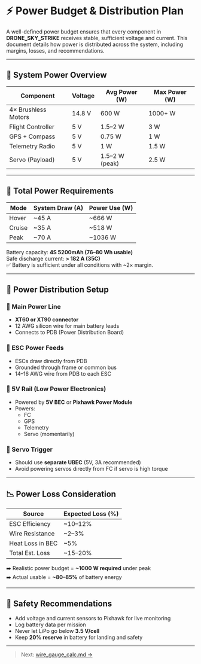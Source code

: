 # ⚡ Power Budget & Distribution Plan

A well-defined power budget ensures that every component in **DRONE_SKY_STRIKE** receives stable, sufficient voltage and current. This document details how power is distributed across the system, including margins, losses, and recommendations.

---

## 🧱 System Power Overview

| Component           | Voltage    | Avg Power (W) | Max Power (W) |
|---------------------|------------|----------------|----------------|
| 4× Brushless Motors | 14.8 V     | 600 W          | 1000+ W        |
| Flight Controller   | 5 V        | 1.5–2 W        | 3 W            |
| GPS + Compass       | 5 V        | 0.75 W         | 1 W            |
| Telemetry Radio     | 5 V        | 1 W            | 1.5 W          |
| Servo (Payload)     | 5 V        | 1.5–2 W (peak) | 2.5 W          |

---

## 🔋 Total Power Requirements

| Mode     | System Draw (A) | Power Use (W) |
|----------|------------------|----------------|
| Hover    | ~45 A            | ~666 W         |
| Cruise   | ~35 A            | ~518 W         |
| Peak     | ~70 A            | ~1036 W        |

Battery capacity: **4S 5200mAh (76–80 Wh usable)**  
Safe discharge current: **> 182 A (35C)**  
✅ Battery is sufficient under all conditions with ~2× margin.

---

## 🔌 Power Distribution Setup

### 🔸 Main Power Line

- **XT60 or XT90 connector**
- 12 AWG silicon wire for main battery leads
- Connects to PDB (Power Distribution Board)

### 🔸 ESC Power Feeds

- ESCs draw directly from PDB
- Grounded through frame or common bus
- 14–16 AWG wire from PDB to each ESC

### 🔸 5V Rail (Low Power Electronics)

- Powered by **5V BEC** or **Pixhawk Power Module**
- Powers:
  - FC
  - GPS
  - Telemetry
  - Servo (momentarily)

### 🔸 Servo Trigger

- Should use **separate UBEC** (5V, 3A recommended)
- Avoid powering servos directly from FC if servo is high torque

---

## 📉 Power Loss Consideration

| Source               | Expected Loss (%) |
|----------------------|-------------------|
| ESC Efficiency       | ~10–12%           |
| Wire Resistance      | ~2–3%             |
| Heat Loss in BEC     | ~5%               |
| Total Est. Loss      | ~15–20%           |

➡️ Realistic power budget = **~1000 W required** under peak  
➡️ Actual usable = **~80–85%** of battery energy

---

## 🧠 Safety Recommendations

- Add voltage and current sensors to Pixhawk for live monitoring
- Log battery data per mission
- Never let LiPo go below **3.5 V/cell**
- Keep **20% reserve** in battery for landing and safety

---

> Next: [wire_gauge_calc.md →](./wire_gauge_calc.md)
